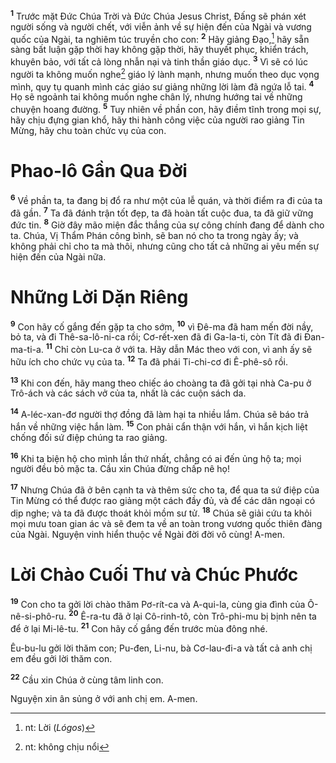 <sup><b>1</b></sup> Trước mặt Ðức Chúa Trời và Ðức Chúa Jesus Christ, Ðấng sẽ phán xét người sống và người chết, với viễn ảnh về sự hiện đến của Ngài và vương quốc của Ngài, ta nghiêm túc truyền cho con: <sup><b>2</b></sup> Hãy giảng Ðạo,[^1-4009a603-cdc6-4a59-a3e7-29e50d56b25f] hãy sẵn sàng bất luận gặp thời hay không gặp thời, hãy thuyết phục, khiển trách, khuyên bảo, với tất cả lòng nhẫn nại và tinh thần giáo dục. <sup><b>3</b></sup> Vì sẽ có lúc người ta không muốn nghe[^2-4009a603-cdc6-4a59-a3e7-29e50d56b25f] giáo lý lành mạnh, nhưng muốn theo dục vọng mình, quy tụ quanh mình các giáo sư giảng những lời làm đã ngứa lỗ tai. <sup><b>4</b></sup> Họ sẽ ngoảnh tai không muốn nghe chân lý, nhưng hướng tai về những chuyện hoang đường. <sup><b>5</b></sup> Tuy nhiên về phần con, hãy điềm tĩnh trong mọi sự, hãy chịu đựng gian khổ, hãy thi hành công việc của người rao giảng Tin Mừng, hãy chu toàn chức vụ của con.


# Phao-lô Gần Qua Ðời
<sup><b>6</b></sup> Về phần ta, ta đang bị đổ ra như một của lễ quán, và thời điểm ra đi của ta đã gần. <sup><b>7</b></sup> Ta đã đánh trận tốt đẹp, ta đã hoàn tất cuộc đua, ta đã giữ vững đức tin. <sup><b>8</b></sup> Giờ đây mão miện đắc thắng của sự công chính đang để dành cho ta. Chúa, Vị Thẩm Phán công bình, sẽ ban nó cho ta trong ngày ấy; và không phải chỉ cho ta mà thôi, nhưng cũng cho tất cả những ai yêu mến sự hiện đến của Ngài nữa.


# Những Lời Dặn Riêng
<sup><b>9</b></sup> Con hãy cố gắng đến gặp ta cho sớm, <sup><b>10</b></sup> vì Ðê-ma đã ham mến đời nầy, bỏ ta, và đi Thê-sa-lô-ni-ca rồi; Cơ-rết-xen đã đi Ga-la-ti, còn Tít đã đi Ðan-ma-ti-a. <sup><b>11</b></sup> Chỉ còn Lu-ca ở với ta. Hãy dẫn Mác theo với con, vì anh ấy sẽ hữu ích cho chức vụ của ta. <sup><b>12</b></sup> Ta đã phái Ti-chi-cơ đi Ê-phê-sô rồi.

<sup><b>13</b></sup> Khi con đến, hãy mang theo chiếc áo choàng ta đã gởi tại nhà Ca-pu ở Trô-ách và các sách vở của ta, nhất là các cuộn sách da.

<sup><b>14</b></sup> A-léc-xan-đơ người thợ đồng đã làm hại ta nhiều lắm. Chúa sẽ báo trả hắn về những việc hắn làm. <sup><b>15</b></sup> Con phải cẩn thận với hắn, vì hắn kịch liệt chống đối sứ điệp chúng ta rao giảng.

<sup><b>16</b></sup> Khi ta biện hộ cho mình lần thứ nhất, chẳng có ai đến ủng hộ ta; mọi người đều bỏ mặc ta. Cầu xin Chúa đừng chấp nê họ!

<sup><b>17</b></sup> Nhưng Chúa đã ở bên cạnh ta và thêm sức cho ta, để qua ta sứ điệp của Tin Mừng có thể được rao giảng một cách đầy đủ, và để các dân ngoại có dịp nghe; và ta đã được thoát khỏi mồm sư tử. <sup><b>18</b></sup> Chúa sẽ giải cứu ta khỏi mọi mưu toan gian ác và sẽ đem ta về an toàn trong vương quốc thiên đàng của Ngài. Nguyện vinh hiển thuộc về Ngài đời đời vô cùng! A-men.


# Lời Chào Cuối Thư và Chúc Phước
<sup><b>19</b></sup> Con cho ta gởi lời chào thăm Pơ-rít-ca và A-qui-la, cùng gia đình của Ô-nê-si-phô-ru. <sup><b>20</b></sup> Ê-ra-tu đã ở lại Cô-rinh-tô, còn Trô-phi-mu bị bịnh nên ta để ở lại Mi-lê-tu. <sup><b>21</b></sup> Con hãy cố gắng đến trước mùa đông nhé.

Êu-bu-lu gởi lời thăm con; Pu-đen, Li-nu, bà Cơ-lau-đi-a và tất cả anh chị em đều gởi lời thăm con.

<sup><b>22</b></sup> Cầu xin Chúa ở cùng tâm linh con.

Nguyện xin ân sủng ở với anh chị em. A-men.

[^1-4009a603-cdc6-4a59-a3e7-29e50d56b25f]: nt: Lời (*Lógos*)
[^2-4009a603-cdc6-4a59-a3e7-29e50d56b25f]: nt: không chịu nổi